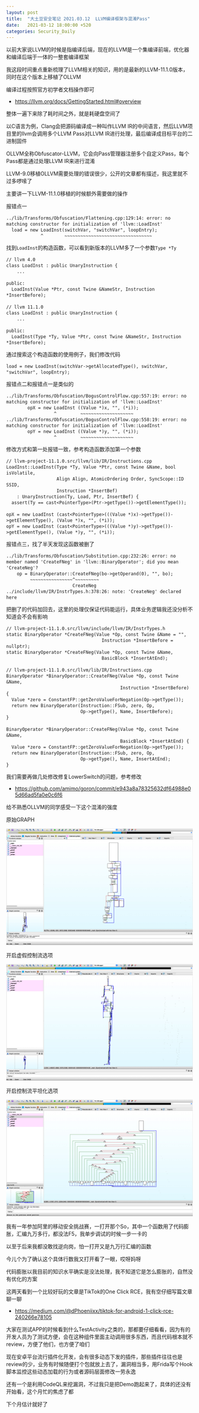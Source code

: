 ```yaml
---
layout: post
title:  "大土豆安全笔记 2021.03.12  LLVM编译框架与混淆Pass"
date:   2021-03-12 18:00:00 +520
categories: Security_Daily
---
```


以前大家说LLVM的时候是指编译后端，现在的LLVM是一个集编译前端，优化器和编译后端于一体的一整套编译框架

我这段时间重点重新梳理了LLVM相关的知识，用的是最新的LLVM-11.1.0版本，同时在这个版本上移植了OLLVM

编译过程按照官方初学者文档操作即可
- https://llvm.org/docs/GettingStarted.html#overview

整体一遍下来除了耗时间之外，就是耗硬盘空间了

以C语言为例，Clang会把源码编译成一种叫作LLVM IR的中间语言，然后LLVM项目里的llvm会调用多个LLVM Pass对LLVM IR进行处理，最后编译成目标平台的二进制固件

OLLVM全称Obfuscator-LLVM，它会向Pass管理器注册多个自定义Pass，每个Pass都是通过处理LLVM IR来进行混淆

LLVM-9.0移植OLLVM需要处理的错误很少，公开的文章都有描述，我这里就不过多啰嗦了

主要讲一下LLVM-11.1.0移植的时候额外需要做的操作

报错点一
```
../lib/Transforms/Obfuscation/Flattening.cpp:129:14: error: no matching constructor for initialization of 'llvm::LoadInst'
  load = new LoadInst(switchVar, "switchVar", loopEntry);
             ^        ~~~~~~~~~~~~~~~~~~~~~~~~~~~~~~~~~
```

找到`LoadInst`的构造函数，可以看到新版本的LLVM多了一个参数`Type *Ty`
```
// llvm 4.0
class LoadInst : public UnaryInstruction {
    ...

public:
  LoadInst(Value *Ptr, const Twine &NameStr, Instruction *InsertBefore);
  
// llvm 11.1.0
class LoadInst : public UnaryInstruction {
    ...

public:
  LoadInst(Type *Ty, Value *Ptr, const Twine &NameStr, Instruction *InsertBefore);
```

通过搜索这个构造函数的使用例子，我们修改代码
```
load = new LoadInst(switchVar->getAllocatedType(), switchVar, "switchVar", loopEntry);
```

报错点二和报错点一是类似的
```
../lib/Transforms/Obfuscation/BogusControlFlow.cpp:557:19: error: no matching constructor for initialization of 'llvm::LoadInst'
        opX = new LoadInst ((Value *)x, "", (*i));
                  ^         ~~~~~~~~~~~~~~~~~~~~
../lib/Transforms/Obfuscation/BogusControlFlow.cpp:558:19: error: no matching constructor for initialization of 'llvm::LoadInst'
        opY = new LoadInst ((Value *)y, "", (*i));
                  ^         ~~~~~~~~~~~~~~~~~~~~
```

修改方式和第一处报错一致，参考构造函数添加第一个参数
```
// llvm-project-11.1.0.src/llvm/lib/IR/Instructions.cpp
LoadInst::LoadInst(Type *Ty, Value *Ptr, const Twine &Name, bool isVolatile,
                   Align Align, AtomicOrdering Order, SyncScope::ID SSID,
                   Instruction *InsertBef)
    : UnaryInstruction(Ty, Load, Ptr, InsertBef) {
  assert(Ty == cast<PointerType>(Ptr->getType())->getElementType());

opX = new LoadInst (cast<PointerType>(((Value *)x)->getType())->getElementType(), (Value *)x, "", (*i));
opY = new LoadInst (cast<PointerType>(((Value *)y)->getType())->getElementType(), (Value *)y, "", (*i));
```

报错点三，找了半天发现这函数被删了
```
../lib/Transforms/Obfuscation/Substitution.cpp:232:26: error: no member named 'CreateFNeg' in 'llvm::BinaryOperator'; did you mean 'CreateNeg'?
    op = BinaryOperator::CreateFNeg(bo->getOperand(0), "", bo);
         ~~~~~~~~~~~~~~~~^~~~~~~~~~
                         CreateNeg
../include/llvm/IR/InstrTypes.h:378:26: note: 'CreateNeg' declared here
```

把删了的代码加回去，这里的处理仅保证代码能运行，具体业务逻辑我还没分析不知道会不会有影响
```
// llvm-project-11.1.0.src/llvm/include/llvm/IR/InstrTypes.h
static BinaryOperator *CreateFNeg(Value *Op, const Twine &Name = "",
                                    Instruction *InsertBefore = nullptr);
static BinaryOperator *CreateFNeg(Value *Op, const Twine &Name,
                                    BasicBlock *InsertAtEnd);
                                    
// llvm-project-11.1.0.src/llvm/lib/IR/Instructions.cpp
BinaryOperator *BinaryOperator::CreateFNeg(Value *Op, const Twine &Name,
                                           Instruction *InsertBefore) {
  Value *zero = ConstantFP::getZeroValueForNegation(Op->getType());
  return new BinaryOperator(Instruction::FSub, zero, Op,
                            Op->getType(), Name, InsertBefore);
}

BinaryOperator *BinaryOperator::CreateFNeg(Value *Op, const Twine &Name,
                                           BasicBlock *InsertAtEnd) {
  Value *zero = ConstantFP::getZeroValueForNegation(Op->getType());
  return new BinaryOperator(Instruction::FSub, zero, Op,
                            Op->getType(), Name, InsertAtEnd);
}
```

我们需要再做几处修改修复LowerSwitch的问题，参考修改
- https://github.com/amimo/goron/commit/e943a8a78325632df64988e05d66ad5fa0e0c6f6

给不熟悉OLLVM的同学感受一下这个混淆的强度

原始GRAPH

![IMAGE](/assets/resources/19F80C37F4E6B81748E7840DB0FEF16A.jpg)

开启虚假控制流选项

![IMAGE](/assets/resources/5E3B7E445B27E6AB76B4F80AAFB27EFA.jpg)

开启控制流平坦化选项

![IMAGE](/assets/resources/8C0F0AC6E22E95651E72F72C388C5850.jpg)

我有一年参加阿里的移动安全挑战赛，一打开那个So，其中一个函数用了代码膨胀，汇编九万多行，都没法F5，我单步调试的时候一步一卡的

以至于后来我都没敢找逆向岗，怕一打开又是九万行汇编的函数

今儿个为了确认这个具体行数我又打开看了一眼，哎呀妈呀

代码膨胀以我目前的知识水平确实是没法处理，我不知道它是怎么膨胀的，自然没有优化的方案

这两天看到一个比较好玩的文章是TikTok的One Click RCE，我有空仔细写篇文章聊一聊
- https://medium.com/@dPhoeniixx/tiktok-for-android-1-click-rce-240266e78105

大家在测试APP的时候看到什么TestActivity之类的，那都要仔细看看，因为有的开发人员为了测试方便，会在这种组件里面主动调用很多东西，而且代码根本就不review，方便了他们，也方便了咱们

现在安卓平台流行插件化开发，会有很多动态下发的插件，那些插件往往也是review的少，业务有时候随便打个包就放上去了，漏洞相当多，用Frida写个Hook脚本监控这些动态加载的行为或者源码层面修改一劳永逸

还有一个是利用CodeQL来挖漏洞，不过我只是把Demo跑起来了，具体的还没有开始看，这个月忙的焦虑了都

下个月估计就好了